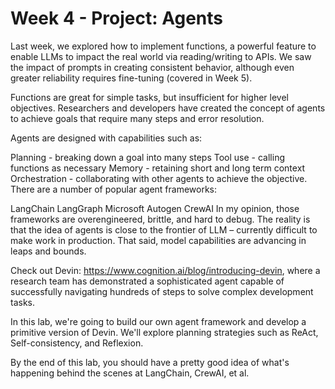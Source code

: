 # Week 4 - Project: Agents
Last week, we explored how to implement functions, a powerful feature to enable LLMs to impact the real world via reading/writing to APIs. We saw the impact of prompts in creating consistent behavior, although even greater reliability requires fine-tuning (covered in Week 5).

Functions are great for simple tasks, but insufficient for higher level objectives. Researchers and developers have created the concept of agents to achieve goals that require many steps and error resolution.

Agents are designed with capabilities such as:

Planning - breaking down a goal into many steps
Tool use - calling functions as necessary
Memory - retaining short and long term context
Orchestration - collaborating with other agents to achieve the objective.
There are a number of popular agent frameworks:

LangChain
LangGraph
Microsoft Autogen
CrewAI
In my opinion, those frameworks are overengineered, brittle, and hard to debug. The reality is that the idea of agents is close to the frontier of LLM – currently difficult to make work in production. That said, model capabilities are advancing in leaps and bounds.

Check out Devin: https://www.cognition.ai/blog/introducing-devin, where a research team has demonstrated a sophisticated agent capable of successfully navigating hundreds of steps to solve complex development tasks.

In this lab, we're going to build our own agent framework and develop a primitive version of Devin. We'll explore planning strategies such as ReAct, Self-consistency, and Reflexion.

By the end of this lab, you should have a pretty good idea of what's happening behind the scenes at LangChain, CrewAI, et al.
